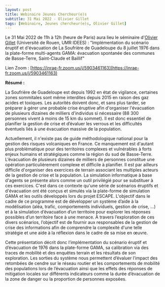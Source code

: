 ```yaml
---
layout: post
title: Webinaire Jeunes Chercheur(e)s
subtitle: 31 Mai 2022 - Olivier Gillet
tags: [Webinaire, Jeunes chercheur(e)s, Olivier Gillet]
---
```


Le 31 Mai 2022 de 11h à 12h (heure de Paris) aura lieu le séminaire d'[Olivier Gillet](https://theconversation.com/profiles/olivier-gillet-1226082) (Université de Rouen, UMR IDEES) :
"Implémentation du scénario éruptif et d'évacuation de La Soufrière de Guadeloupe du 8 juillet 1976 dans la plate-forme multi-agents GAMA: évacuation spontanée des communes de Basse-Terre, Saint-Claude et Baillif"

Lien Zoom : [https://inrae-fr.zoom.us/j/5903461163](https://inrae-fr.zoom.us/j/5903461163)


**Résumé :**

La Soufrière de Guadeloupe est depuis 1992 en état de vigilance, certaines zones sommitales sont même interdites depuis 2015 en raison des gaz acides et toxiques. Les autorités doivent donc, et sans plus tarder, se préparer à gérer une probable crise éruptive afin d'organiser l'évacuation de plusieurs dizaines de milliers d'individus si nécessaire (88 300 personnes vivent à moins de 15 km du sommet). Il est donc essentiel de planifier la gestion de crise et d’évaluer les verrous et les difficultés éventuels liés à une évacuation massive de la population. 

Actuellement, il n'existe pas de guide méthodologique national pour la gestion des risques volcaniques en France. Ce manquement est d'autant plus problématique pour des territoires complexes et vulnérables à forts enjeux humains et stratégiques comme la région du sud de Basse-Terre. L’évacuation de plusieurs dizaines de milliers de personnes constitue une opération particulièrement complexe et difficile à planifier. Il est par ailleurs difficile d'organiser des exercices de terrain associant les multiples acteurs de la gestion de crise et la population. La simulation informatique à base d'agents se présente alors comme un outil privilégié pour se substituer à ces exercices. C'est dans ce contexte qu'une série de scénarios éruptifs et d'évacuation ont été conçus et simulés via la plate-forme de simulation GAMA et les outils développés lors du projet ESCAPE. L'objectif dans le cadre de ce programme est de développer un système d’aide à la modélisation (aléa, trafic, comportements individuels, gestion de crise, ...) et à la simulation d’évacuation d’un territoire pour explorer les réponses possibles d’un territoire face à une menace. À travers l’exploration de ces divers scénarios, l’objectif est de fournir aux responsables de la gestion de crise des informations afin de comprendre la complexité d'une telle stratégie et une aide à la réflexion dans le cadre de sa mise en œuvre.

Cette présentation décrit donc l’implémentation du scénario éruptif et d’évacuation de 1976 dans la plate-forme GAMA, sa calibration via des traces de mobilité et des enquêtes terrain et les résultats de son exploration. Les sorties du système nous permettent d’évaluer l’impact des retombées de cendre sur le réseau routier et les comportements de mobilité des populations lors de l’évacuation ainsi que les effets des  réponses de mitigation locales sur différents indicateurs comme la durée d’évacuation de la zone de danger ou la proportion de personnes exposées. 
